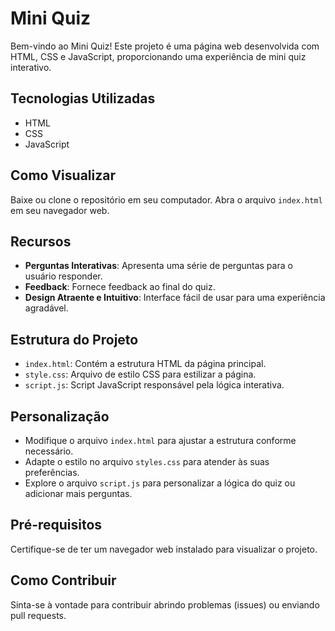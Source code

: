 # Mini Quiz

Bem-vindo ao Mini Quiz! Este projeto é uma página web desenvolvida com HTML, CSS e JavaScript, proporcionando uma experiência de mini quiz interativo.

## Tecnologias Utilizadas

- HTML
- CSS
- JavaScript

## Como Visualizar

Baixe ou clone o repositório em seu computador.
Abra o arquivo `index.html` em seu navegador web.

## Recursos

- **Perguntas Interativas**: Apresenta uma série de perguntas para o usuário responder.
- **Feedback**: Fornece feedback ao final do quiz.
- **Design Atraente e Intuitivo**: Interface fácil de usar para uma experiência agradável.

## Estrutura do Projeto

- `index.html`: Contém a estrutura HTML da página principal.
- `style.css`: Arquivo de estilo CSS para estilizar a página.
- `script.js`: Script JavaScript responsável pela lógica interativa.

## Personalização

- Modifique o arquivo `index.html` para ajustar a estrutura conforme necessário.
- Adapte o estilo no arquivo `styles.css` para atender às suas preferências.
- Explore o arquivo `script.js` para personalizar a lógica do quiz ou adicionar mais perguntas.

## Pré-requisitos

Certifique-se de ter um navegador web instalado para visualizar o projeto.

## Como Contribuir

Sinta-se à vontade para contribuir abrindo problemas (issues) ou enviando pull requests.